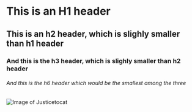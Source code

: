# This is an H1 header 
## This is an h2 header, which is slighly smaller than h1 header
### And this is the h3 header, which is slighly smaller than h2 header
###### And this is the h6 header which would be the smallest among the three


![Image of Justicetocat](https://octodex.github.com/images/justicetocat.jpg)

